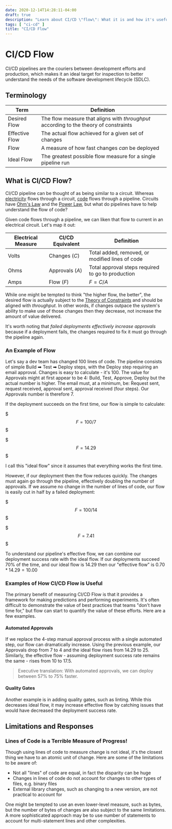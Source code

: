 ```yaml
---
date: 2020-12-14T14:28:11-04:00
draft: true
description: "Learn about CI/CD \"flow\": What it is and how it's useful"
tags: [ "ci-cd" ]
title: "CI/CD Flow"
---
```


# CI/CD Flow

CI/CD pipelines are the couriers between development efforts and production, which makes it an ideal target for inspection to better understand the needs of the software development lifecycle (SDLC).

## Terminology

| Term           | Definition                                                                            |
| -------------- | ------------------------------------------------------------------------------------- |
| Desired Flow   | The flow measure that aligns with _throughput_ according to the theory of constraints |
| Effective Flow | The actual flow achieved for a given set of changes                                   |
| Flow           | A measure of how fast changes _can_ be deployed                                       |
| Ideal Flow     | The greatest possible flow measure for a single pipeline run                          |

## What is CI/CD Flow?

CI/CD pipeline can be thought of as being similar to a circuit. Whereas [electricity](electricity.md) flows through a circuit, [code](computer-languages.md) flows through a pipeline. Circuits have [Ohm's Law](ohms-law.md) and the [Power Law](watts-law.md), but what do pipelines have to help understand the flow of code?

Given code flows through a pipeline, we can liken that flow to current in an electrical circuit. Let's map it out:

| Electrical Measure | CI/CD Equivalent | Definition                                        |
| ------------------ | ---------------- | ------------------------------------------------- |
| Volts              | Changes ($C$)    | Total added, removed, or modified lines of code   |
| Ohms               | Approvals ($A$)  | Total approval steps required to go to production |
| Amps               | Flow ($F$)       | $F = C/A$                                         |

While one might be tempted to think "the higher flow, the better", the desired flow is actually subject to the [Theory of Constraints](the-goal-graphic-novel.md) and should be aligned with _throughput_. In other words, if changes outpace the system's ability to make use of those changes then they decrease, not increase the amount of value delivered.

It's worth noting that _failed deployments effectively increase approvals_ because if a deployment fails, the changes required to fix it must go through the pipeline again.

### An Example of Flow

Let's say a dev team has changed 100 lines of code. The pipeline consists of simple Build ➡ Test ➡ Deploy steps, with the Deploy step requiring an email approval. Changes is easy to calculate - it's 100. The value for Approvals might at first appear to be 4: Build, Test, Approve, Deploy but the actual number is higher. The email must, at a minimum, be: Request sent, request received, approval sent, approval received (four steps). Our Approvals number is therefore $7$.

If the deployment succeeds on the first time, our flow is simple to calculate:

$$$
F = 100/7
$$$

$$$
F = 14.29
$$$

I call this "ideal flow" since it assumes that everything works the first time.

However, if our deployment  then the flow reduces quickly. The changes must again go through the pipeline, effectively doubling the number of approvals. If we assume no change in the number of lines of code, our flow is easily cut in half by a failed deployment:

$$$
F = 100/14
$$$

$$$
F = 7.41
$$$

To understand our pipeline's effective flow, we can combine our deployment success rate with the ideal flow. If our deployments succeed 70% of the time, and our ideal flow is $14.29$ then our "effective flow" is $0.70 * 14.29 = 10.00$

### Examples of How CI/CD Flow is Useful

The primary benefit of measuring CI/CD Flow is that it provides a framework for making predictions and performing experiments. It's often difficult to demonstrate the value of best practices that teams "don't have time for," but flow can start to quantify the value of these efforts. Here are a few examples.

#### Automated Approvals

If we replace the 4-step manual approval process with a single automated step, our flow can dramatically increase. Using the previous example, our Approvals drop from 7 to 4 and the ideal flow rises from 14.29 to 25. Similarly, the effective flow - assuming deployment success rate remains the same - rises from $10$ to $17.5$.

> Executive translation: With automated approvals, we can deploy between 57% to 75% faster.

#### Quality Gates

Another example is in adding quality gates, such as linting. While this decreases ideal flow, it may increase effective flow by catching issues that would have decreased the deployment success rate.

## Limitations and Responses

### Lines of Code is a Terrible Measure of Progress!

Though using lines of code to measure change is not ideal, it's the closest thing we have to an atomic unit of change. Here are some of the limitations to be aware of:

* Not all "lines" of code are equal, in fact the disparity can be huge
* Changes in lines of code do not account for changes to other types of files, e.g. binary files
* External library changes, such as changing to a new version, are not practical to account for

One might be tempted to use an even lower-level measure, such as bytes, but the number of bytes of changes are also subject to the same limitations. A more sophisticated approach may be to use number of statements to account for multi-statement lines and other complexities.
